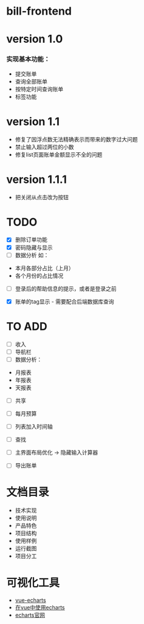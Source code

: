 # bill-frontend

# version 1.0
### 实现基本功能：
- 提交账单
- 查询全部账单
- 按特定时间查询账单
- 标签功能

# version 1.1
- 修复了因浮点数无法精确表示而带来的数字过大问题
- 禁止输入超过两位的小数
- 修复list页面账单金额显示不全的问题

# version 1.1.1
- 把关闭从点击改为按钮
# TODO
- [x] 删除订单功能
- [x] 密码隐藏与显示
- [ ] 数据分析
如：
- 本月各部分占比（上月）
- 各个月份的占比情况

- [ ] 登录后的帮助信息的提示，或者是登录之前
- [x] 账单的tag显示 - 需要配合后端数据库查询


# TO ADD
- [ ] 收入
- [ ] 导航栏
- [ ] 数据分析：
- 月报表
- 年报表
- 天报表
- [ ] 共享
- [ ] 每月预算
- [ ] 列表加入时间轴
- [ ] 查找
- [ ] 主界面布局优化 -> 隐藏输入计算器
- [ ] 导出账单


# 文档目录
- 技术实现
- 使用说明
- 产品特色
- 项目结构
- 使用样例
- 运行截图
- 项目分工

# 可视化工具

- [vue-echarts](https://blog.csdn.net/zhongguohaoshaonian/article/details/89405546)
- [在vue中使用echarts](https://www.cnblogs.com/ludeng-blog/p/12531903.html)
- [echarts官网](https://echarts.apache.org/zh/index.html)

